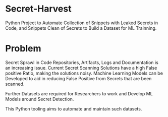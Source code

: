 # Secret-Harvest

Python Project to Automate Collection of Snippets with Leaked Secrets in Code, and Snippets Clean of Secrets to Build a Dataset for ML Trainning.

# Problem

Secret Sprawl in Code Repositories, Artifacts, Logs and Documentation is an increasing issue.
Current Secret Scanning Solutions have a high False positive Ratio, making the solutions noisy.
Machine Learning Models can be Developed to aid in reducing False Positive from Secrets that are been scanned.

Further Datasets are required for Researchers to work and Develop ML Models around Secret Detection. 

This Python tooling aims to automate and maintain such datasets. 

